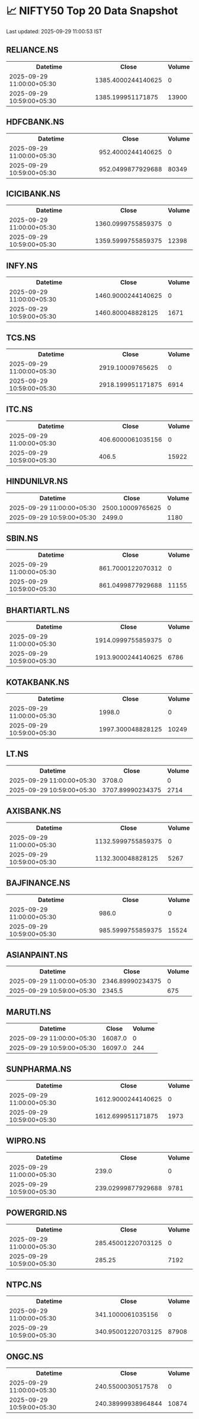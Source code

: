 # 📈 NIFTY50 Top 20 Data Snapshot

Last updated: 2025-09-29 11:00:53 IST

## RELIANCE.NS

<table>
  <tr><th>Datetime</th><th>Close</th><th>Volume</th></tr>
  <tr><td>2025-09-29 11:00:00+05:30</td><td>1385.4000244140625</td><td>0</td></tr>
  <tr><td>2025-09-29 10:59:00+05:30</td><td>1385.199951171875</td><td>13900</td></tr>
</table>

## HDFCBANK.NS

<table>
  <tr><th>Datetime</th><th>Close</th><th>Volume</th></tr>
  <tr><td>2025-09-29 11:00:00+05:30</td><td>952.4000244140625</td><td>0</td></tr>
  <tr><td>2025-09-29 10:59:00+05:30</td><td>952.0499877929688</td><td>80349</td></tr>
</table>

## ICICIBANK.NS

<table>
  <tr><th>Datetime</th><th>Close</th><th>Volume</th></tr>
  <tr><td>2025-09-29 11:00:00+05:30</td><td>1360.0999755859375</td><td>0</td></tr>
  <tr><td>2025-09-29 10:59:00+05:30</td><td>1359.5999755859375</td><td>12398</td></tr>
</table>

## INFY.NS

<table>
  <tr><th>Datetime</th><th>Close</th><th>Volume</th></tr>
  <tr><td>2025-09-29 11:00:00+05:30</td><td>1460.9000244140625</td><td>0</td></tr>
  <tr><td>2025-09-29 10:59:00+05:30</td><td>1460.800048828125</td><td>1671</td></tr>
</table>

## TCS.NS

<table>
  <tr><th>Datetime</th><th>Close</th><th>Volume</th></tr>
  <tr><td>2025-09-29 11:00:00+05:30</td><td>2919.10009765625</td><td>0</td></tr>
  <tr><td>2025-09-29 10:59:00+05:30</td><td>2918.199951171875</td><td>6914</td></tr>
</table>

## ITC.NS

<table>
  <tr><th>Datetime</th><th>Close</th><th>Volume</th></tr>
  <tr><td>2025-09-29 11:00:00+05:30</td><td>406.6000061035156</td><td>0</td></tr>
  <tr><td>2025-09-29 10:59:00+05:30</td><td>406.5</td><td>15922</td></tr>
</table>

## HINDUNILVR.NS

<table>
  <tr><th>Datetime</th><th>Close</th><th>Volume</th></tr>
  <tr><td>2025-09-29 11:00:00+05:30</td><td>2500.10009765625</td><td>0</td></tr>
  <tr><td>2025-09-29 10:59:00+05:30</td><td>2499.0</td><td>1180</td></tr>
</table>

## SBIN.NS

<table>
  <tr><th>Datetime</th><th>Close</th><th>Volume</th></tr>
  <tr><td>2025-09-29 11:00:00+05:30</td><td>861.7000122070312</td><td>0</td></tr>
  <tr><td>2025-09-29 10:59:00+05:30</td><td>861.0499877929688</td><td>11155</td></tr>
</table>

## BHARTIARTL.NS

<table>
  <tr><th>Datetime</th><th>Close</th><th>Volume</th></tr>
  <tr><td>2025-09-29 11:00:00+05:30</td><td>1914.0999755859375</td><td>0</td></tr>
  <tr><td>2025-09-29 10:59:00+05:30</td><td>1913.9000244140625</td><td>6786</td></tr>
</table>

## KOTAKBANK.NS

<table>
  <tr><th>Datetime</th><th>Close</th><th>Volume</th></tr>
  <tr><td>2025-09-29 11:00:00+05:30</td><td>1998.0</td><td>0</td></tr>
  <tr><td>2025-09-29 10:59:00+05:30</td><td>1997.300048828125</td><td>10249</td></tr>
</table>

## LT.NS

<table>
  <tr><th>Datetime</th><th>Close</th><th>Volume</th></tr>
  <tr><td>2025-09-29 11:00:00+05:30</td><td>3708.0</td><td>0</td></tr>
  <tr><td>2025-09-29 10:59:00+05:30</td><td>3707.89990234375</td><td>2714</td></tr>
</table>

## AXISBANK.NS

<table>
  <tr><th>Datetime</th><th>Close</th><th>Volume</th></tr>
  <tr><td>2025-09-29 11:00:00+05:30</td><td>1132.5999755859375</td><td>0</td></tr>
  <tr><td>2025-09-29 10:59:00+05:30</td><td>1132.300048828125</td><td>5267</td></tr>
</table>

## BAJFINANCE.NS

<table>
  <tr><th>Datetime</th><th>Close</th><th>Volume</th></tr>
  <tr><td>2025-09-29 11:00:00+05:30</td><td>986.0</td><td>0</td></tr>
  <tr><td>2025-09-29 10:59:00+05:30</td><td>985.5999755859375</td><td>15524</td></tr>
</table>

## ASIANPAINT.NS

<table>
  <tr><th>Datetime</th><th>Close</th><th>Volume</th></tr>
  <tr><td>2025-09-29 11:00:00+05:30</td><td>2346.89990234375</td><td>0</td></tr>
  <tr><td>2025-09-29 10:59:00+05:30</td><td>2345.5</td><td>675</td></tr>
</table>

## MARUTI.NS

<table>
  <tr><th>Datetime</th><th>Close</th><th>Volume</th></tr>
  <tr><td>2025-09-29 11:00:00+05:30</td><td>16087.0</td><td>0</td></tr>
  <tr><td>2025-09-29 10:59:00+05:30</td><td>16097.0</td><td>244</td></tr>
</table>

## SUNPHARMA.NS

<table>
  <tr><th>Datetime</th><th>Close</th><th>Volume</th></tr>
  <tr><td>2025-09-29 11:00:00+05:30</td><td>1612.9000244140625</td><td>0</td></tr>
  <tr><td>2025-09-29 10:59:00+05:30</td><td>1612.699951171875</td><td>1973</td></tr>
</table>

## WIPRO.NS

<table>
  <tr><th>Datetime</th><th>Close</th><th>Volume</th></tr>
  <tr><td>2025-09-29 11:00:00+05:30</td><td>239.0</td><td>0</td></tr>
  <tr><td>2025-09-29 10:59:00+05:30</td><td>239.02999877929688</td><td>9781</td></tr>
</table>

## POWERGRID.NS

<table>
  <tr><th>Datetime</th><th>Close</th><th>Volume</th></tr>
  <tr><td>2025-09-29 11:00:00+05:30</td><td>285.45001220703125</td><td>0</td></tr>
  <tr><td>2025-09-29 10:59:00+05:30</td><td>285.25</td><td>7192</td></tr>
</table>

## NTPC.NS

<table>
  <tr><th>Datetime</th><th>Close</th><th>Volume</th></tr>
  <tr><td>2025-09-29 11:00:00+05:30</td><td>341.1000061035156</td><td>0</td></tr>
  <tr><td>2025-09-29 10:59:00+05:30</td><td>340.95001220703125</td><td>87908</td></tr>
</table>

## ONGC.NS

<table>
  <tr><th>Datetime</th><th>Close</th><th>Volume</th></tr>
  <tr><td>2025-09-29 11:00:00+05:30</td><td>240.5500030517578</td><td>0</td></tr>
  <tr><td>2025-09-29 10:59:00+05:30</td><td>240.38999938964844</td><td>10874</td></tr>
</table>


